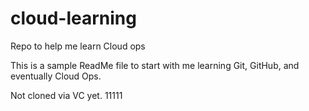 # cloud-learning
Repo to help me learn Cloud ops

This is a sample ReadMe file to start with me learning Git, GitHub, and eventually Cloud Ops.

Not cloned via VC yet. 11111
